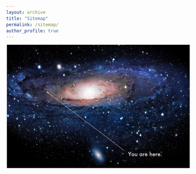 ```yaml
---
layout: archive
title: "Sitemap"
permalink: /sitemap/
author_profile: true
---
```

<div style="text-align:center">
    <img src="/images/1123.jpg" width="500">
</div>

